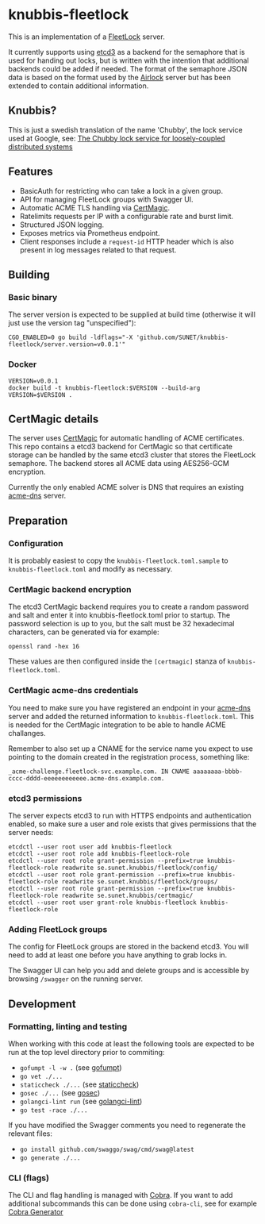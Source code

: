 # knubbis-fleetlock
This is an implementation of a [FleetLock](https://coreos.github.io/zincati/development/fleetlock/protocol/) server.

It currently supports using [etcd3](https://etcd.io) as a backend for
the semaphore that is used for handing out locks, but is written with
the intention that additional backends could be added if needed. The
format of the semaphore JSON data is based on the format used by the
[Airlock](https://github.com/coreos/airlock) server but has been
extended to contain additional information.

## Knubbis?
This is just a swedish translation of the name 'Chubby', the lock
service used at Google, see: [The Chubby lock service for loosely-coupled distributed systems](https://static.googleusercontent.com/media/research.google.com/en//archive/chubby-osdi06.pdf)

## Features
* BasicAuth for restricting who can take a lock in a given group.
* API for managing FleetLock groups with Swagger UI.
* Automatic ACME TLS handling via [CertMagic](https://github.com/caddyserver/certmagic).
* Ratelimits requests per IP with a configurable rate and burst limit.
* Structured JSON logging.
* Exposes metrics via Prometheus endpoint.
* Client responses include a `request-id` HTTP header which is also present in log messages related to that request.

## Building
### Basic binary
The server version is expected to be supplied at build time (otherwise
it will just use the version tag "unspecified"):
```
CGO_ENABLED=0 go build -ldflags="-X 'github.com/SUNET/knubbis-fleetlock/server.version=v0.0.1'"
```
### Docker
```
VERSION=v0.0.1
docker build -t knubbis-fleetlock:$VERSION --build-arg VERSION=$VERSION .
```

## CertMagic details
The server uses [CertMagic](https://github.com/caddyserver/certmagic) for automatic handling of ACME certificates. This repo contains a etcd3 backend for CertMagic so that certificate storage can be handled by the same etcd3 cluster that stores the FleetLock semaphore. The backend stores all ACME data using AES256-GCM encryption.

Currently the only enabled ACME solver is DNS that requires an existing [acme-dns](https://github.com/joohoi/acme-dns) server.

## Preparation
### Configuration
It is probably easiest to copy the `knubbis-fleetlock.toml.sample` to
`knubbis-fleetlock.toml` and modify as necessary.

### CertMagic backend encryption
The etcd3 CertMagic backend requires you to create a random password and
salt and enter it into knubbis-fleetlock.toml prior to startup. The
password selection is up to you, but the salt must be 32 hexadecimal
characters, can be generated via for example:
```
openssl rand -hex 16
```
These values are then configured inside the `[certmagic]` stanza of
`knubbis-fleetlock.toml`.

### CertMagic acme-dns credentials
You need to make sure you have registered an endpoint in your [acme-dns](https://github.com/joohoi/acme-dns)
server and added the returned information to `knubbis-fleetlock.toml`.
This is needed for the CertMagic integration to be able to handle ACME
challanges.

Remember to also set up a CNAME for the service name you expect to use
pointing to the domain created in the registration process, something
like:
```
_acme-challenge.fleetlock-svc.example.com. IN CNAME aaaaaaaa-bbbb-cccc-dddd-eeeeeeeeeeee.acme-dns.example.com.
```

### etcd3 permissions
The server expects etcd3 to run with HTTPS endpoints and authentication enabled, so make sure a user and role exists that gives permissions that the server needs:
```
etcdctl --user root user add knubbis-fleetlock
etcdctl --user root role add knubbis-fleetlock-role
etcdctl --user root role grant-permission --prefix=true knubbis-fleetlock-role readwrite se.sunet.knubbis/fleetlock/config/
etcdctl --user root role grant-permission --prefix=true knubbis-fleetlock-role readwrite se.sunet.knubbis/fleetlock/groups/
etcdctl --user root role grant-permission --prefix=true knubbis-fleetlock-role readwrite se.sunet.knubbis/certmagic/
etcdctl --user root user grant-role knubbis-fleetlock knubbis-fleetlock-role
```

### Adding FleetLock groups
The config for FleetLock groups are stored in the backend etcd3. You
will need to add at least one before you have anything to grab locks in.

The Swagger UI can help you add and delete groups and is accessible by
browsing `/swagger` on the running server.

## Development
### Formatting, linting and testing
When working with this code at least the following tools are expected to be
run at the top level directory prior to commiting:
* `gofumpt -l -w .` (see [gofumpt](https://github.com/mvdan/gofumpt))
* `go vet ./...`
* `staticcheck ./...` (see [staticcheck](https://staticcheck.io))
* `gosec ./...` (see [gosec](https://github.com/securego/gosec))
* `golangci-lint run` (see [golangci-lint](https://golangci-lint.run))
* `go test -race ./...`

If you have modified the Swagger comments you need to regenerate the
relevant files:
* `go install github.com/swaggo/swag/cmd/swag@latest`
* `go generate ./...`

### CLI (flags)
The CLI and flag handling is managed with [Cobra](https://github.com/spf13/cobra). If you want to add additional subcommands this can be done using `cobra-cli`, see for example [Cobra Generator](https://github.com/spf13/cobra-cli/blob/main/README.md)
